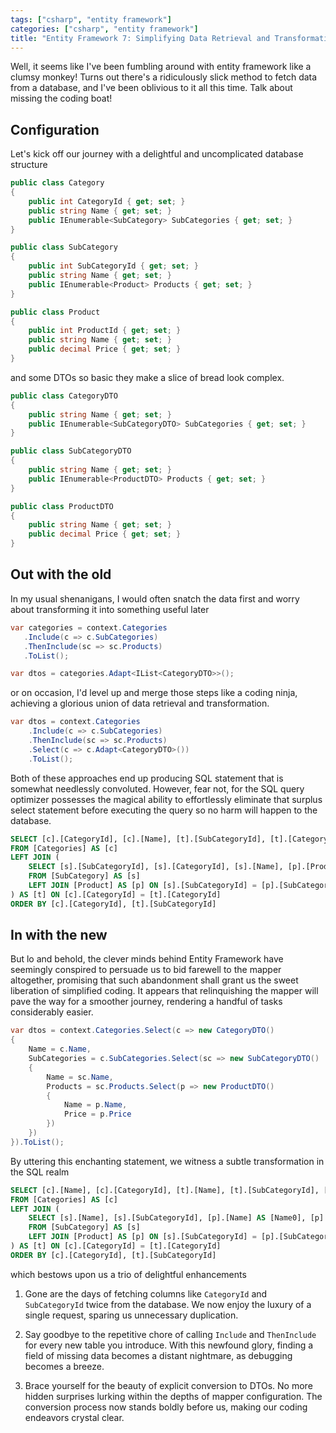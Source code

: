 ```yaml
---
tags: ["csharp", "entity framework"]
categories: ["csharp", "entity framework"]
title: "Entity Framework 7: Simplifying Data Retrieval and Transformation!"
---
```


Well, it seems like I've been fumbling around with entity framework like a clumsy monkey! Turns out there's a ridiculously slick method to fetch data from a database, and I've been oblivious to it all this time. Talk about missing the coding boat!

## Configuration

Let's kick off our journey with a delightful and uncomplicated database structure

```csharp
public class Category
{
    public int CategoryId { get; set; }
    public string Name { get; set; }
    public IEnumerable<SubCategory> SubCategories { get; set; }
}

public class SubCategory
{
    public int SubCategoryId { get; set; }
    public string Name { get; set; }
    public IEnumerable<Product> Products { get; set; }
}

public class Product
{
    public int ProductId { get; set; }
    public string Name { get; set; }
    public decimal Price { get; set; }
}
```

and some DTOs so basic they make a slice of bread look complex.

```csharp
public class CategoryDTO
{
    public string Name { get; set; }
    public IEnumerable<SubCategoryDTO> SubCategories { get; set; }
}

public class SubCategoryDTO
{
    public string Name { get; set; }
    public IEnumerable<ProductDTO> Products { get; set; }
}

public class ProductDTO
{
    public string Name { get; set; }
    public decimal Price { get; set; }
}
```

## Out with the old

In my usual shenanigans, I would often snatch the data first and worry about transforming it into something useful later

```csharp
var categories = context.Categories
   .Include(c => c.SubCategories)
   .ThenInclude(sc => sc.Products)
   .ToList();

var dtos = categories.Adapt<IList<CategoryDTO>>();
```

or on occasion, I'd level up and merge those steps like a coding ninja, achieving a glorious union of data retrieval and transformation.

```csharp
var dtos = context.Categories
    .Include(c => c.SubCategories)
    .ThenInclude(sc => sc.Products)
    .Select(c => c.Adapt<CategoryDTO>())
    .ToList();
```

Both of these approaches end up producing SQL statement that is somewhat needlessly convoluted. However, fear not, for the SQL query optimizer possesses the magical ability to effortlessly eliminate that surplus select statement before executing the query so no harm will happen to the database.

```sql
SELECT [c].[CategoryId], [c].[Name], [t].[SubCategoryId], [t].[CategoryId], [t].[Name], [t].[ProductId], [t].[Name0], [t].[Price], [t].[SubCategoryId0]
FROM [Categories] AS [c]
LEFT JOIN (
    SELECT [s].[SubCategoryId], [s].[CategoryId], [s].[Name], [p].[ProductId], [p].[Name] AS [Name0], [p].[Price], [p].[SubCategoryId] AS [SubCategoryId0]
    FROM [SubCategory] AS [s]
    LEFT JOIN [Product] AS [p] ON [s].[SubCategoryId] = [p].[SubCategoryId]
) AS [t] ON [c].[CategoryId] = [t].[CategoryId]
ORDER BY [c].[CategoryId], [t].[SubCategoryId]
```

## In with the new

But lo and behold, the clever minds behind Entity Framework have seemingly conspired to persuade us to bid farewell to the mapper altogether, promising that such abandonment shall grant us the sweet liberation of simplified coding. It appears that relinquishing the mapper will pave the way for a smoother journey, rendering a handful of tasks considerably easier.

```csharp
var dtos = context.Categories.Select(c => new CategoryDTO()
{
    Name = c.Name,
    SubCategories = c.SubCategories.Select(sc => new SubCategoryDTO()
    {
        Name = sc.Name,
        Products = sc.Products.Select(p => new ProductDTO()
        {
            Name = p.Name,
            Price = p.Price
        })
    })
}).ToList();
```

By uttering this enchanting statement, we witness a subtle transformation in the SQL realm

```sql
SELECT [c].[Name], [c].[CategoryId], [t].[Name], [t].[SubCategoryId], [t].[Name0], [t].[Price], [t].[ProductId]
FROM [Categories] AS [c]
LEFT JOIN (
    SELECT [s].[Name], [s].[SubCategoryId], [p].[Name] AS [Name0], [p].[Price], [p].[ProductId], [s].[CategoryId]
    FROM [SubCategory] AS [s]
    LEFT JOIN [Product] AS [p] ON [s].[SubCategoryId] = [p].[SubCategoryId]
) AS [t] ON [c].[CategoryId] = [t].[CategoryId]
ORDER BY [c].[CategoryId], [t].[SubCategoryId]
```

which bestows upon us a trio of delightful enhancements

1. Gone are the days of fetching columns like `CategoryId` and `SubCategoryId` twice from the database. We now enjoy the luxury of a single request, sparing us unnecessary duplication.

2. Say goodbye to the repetitive chore of calling `Include` and `ThenInclude` for every new table you introduce. With this newfound glory, finding a field of missing data becomes a distant nightmare, as debugging becomes a breeze.

3. Brace yourself for the beauty of explicit conversion to DTOs. No more hidden surprises lurking within the depths of mapper configuration. The conversion process now stands boldly before us, making our coding endeavors crystal clear.
